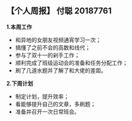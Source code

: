 ## 【个人周报】 付聪 20187761

**1.本周工作**

* 和异地的女朋友视频通宵学习一次；
* 搞懂了之前不会的高数和线代；
* 参与了双十一的剁手工作；
* 顺利完成了班级运动会的准备和任务分配工作；
* 刷了几道水题并了解了和大佬的差距。

**2.下周计划**

* 制定计划，提升效率；
* 看能够提升自己的文章，多刷题；
* 准备并召开一次日常班会。
